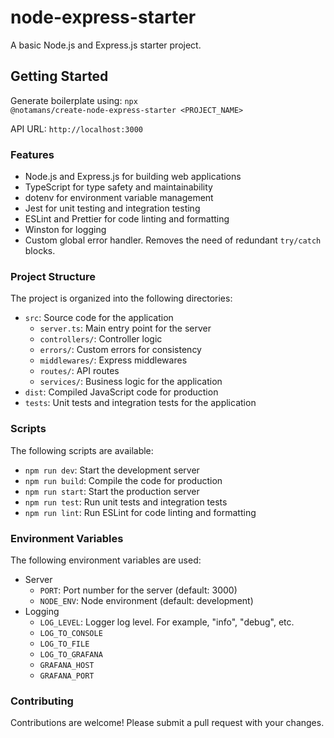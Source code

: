 # node-express-starter

A basic Node.js and Express.js starter project.

## Getting Started

Generate boilerplate using:
<code>npx @notamans/create-node-express-starter <PROJECT_NAME></code>

API URL: `http://localhost:3000`

### Features

- Node.js and Express.js for building web applications
- TypeScript for type safety and maintainability
- dotenv for environment variable management
- Jest for unit testing and integration testing
- ESLint and Prettier for code linting and formatting
- Winston for logging
- Custom global error handler. Removes the need of redundant `try/catch` blocks.

### Project Structure

The project is organized into the following directories:

- `src`: Source code for the application
  - `server.ts`: Main entry point for the server
  - `controllers/`: Controller logic
  - `errors/`: Custom errors for consistency
  - `middlewares/`: Express middlewares
  - `routes/`: API routes
  - `services/`: Business logic for the application
- `dist`: Compiled JavaScript code for production
- `tests`: Unit tests and integration tests for the application

### Scripts

The following scripts are available:

- `npm run dev`: Start the development server
- `npm run build`: Compile the code for production
- `npm run start`: Start the production server
- `npm run test`: Run unit tests and integration tests
- `npm run lint`: Run ESLint for code linting and formatting

### Environment Variables

The following environment variables are used:

- Server
  - `PORT`: Port number for the server (default: 3000)
  - `NODE_ENV`: Node environment (default: development)
- Logging
  - `LOG_LEVEL`: Logger log level. For example, "info", "debug", etc.
  - `LOG_TO_CONSOLE`
  - `LOG_TO_FILE`
  - `LOG_TO_GRAFANA`
  - `GRAFANA_HOST`
  - `GRAFANA_PORT`

### Contributing

Contributions are welcome! Please submit a pull request with your changes.
